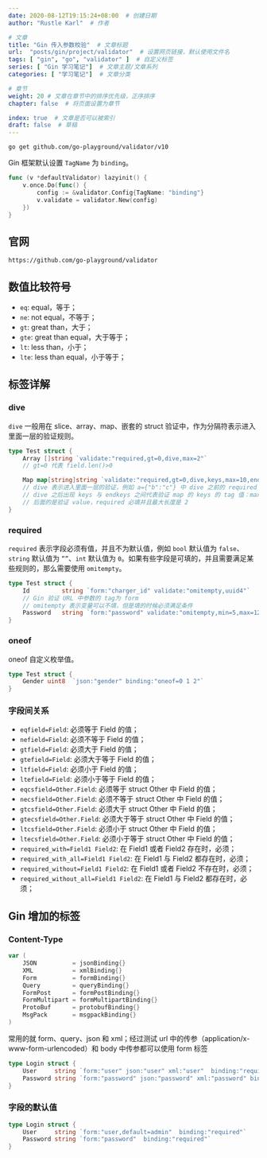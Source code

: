 ```yaml
---
date: 2020-08-12T19:15:24+08:00  # 创建日期
author: "Rustle Karl"  # 作者

# 文章
title: "Gin 传入参数校验"  # 文章标题
url:  "posts/gin/project/validator"  # 设置网页链接，默认使用文件名
tags: [ "gin", "go", "validator" ]  # 自定义标签
series: [ "Gin 学习笔记"]  # 文章主题/文章系列
categories: [ "学习笔记"]  # 文章分类

# 章节
weight: 20 # 文章在章节中的排序优先级，正序排序
chapter: false  # 将页面设置为章节

index: true  # 文章是否可以被索引
draft: false  # 草稿
---
```


```
go get github.com/go-playground/validator/v10
```

Gin 框架默认设置 `TagName` 为 `binding`。

```go
func (v *defaultValidator) lazyinit() {
	v.once.Do(func() {
		config := &validator.Config{TagName: "binding"}
		v.validate = validator.New(config)
	})
}
```

## 官网

```
https://github.com/go-playground/validator
```

## 数值比较符号

- `eq`: equal，等于；
- `ne`: not equal，不等于；
- `gt`: great than，大于；
- `gte`: great than equal，大于等于；
- `lt`: less than，小于；
- `lte`: less than equal，小于等于；

## 标签详解

### dive

`dive` 一般用在 slice、array、map、嵌套的 struct 验证中，作为分隔符表示进入里面一层的验证规则。

```go
type Test struct {
	Array []string `validate:"required,gt=0,dive,max=2"`
    // gt=0 代表 field.len()>0

	Map map[string]string `validate:"required,gt=0,dive,keys,max=10,endkeys,required,max=2"`
	// dive 表示进入里面一层的验证，例如 a={"b":"c"} 中 dive 之前的 required 表示 a 是必填项，大于0，
	// dive 之后出现 keys 与 endkeys 之间代表验证 map 的 keys 的 tag 值：max=10，即长度不大于 10
	// 后面的是验证 value，required 必填并且最大长度是 2
}
```

### required

`required` 表示字段必须有值，并且不为默认值，例如 `bool` 默认值为 `false`、`string` 默认值为 `””`、`int` 默认值为 `0`。如果有些字段是可填的，并且需要满足某些规则的，那么需要使用 `omitempty`。

```go
type Test struct {
	Id         string `form:"charger_id" validate:"omitempty,uuid4"`
    // Gin 验证 URL 中参数的 tag为 form
    // omitempty 表示变量可以不填，但是填的时候必须满足条件
	Password   string `form:"password" validate:"omitempty,min=5,max=128"`
}
```

### oneof

oneof 自定义枚举值。

```go
type Test struct {
	Gender uint8  `json:"gender" binding:"oneof=0 1 2"`
}
```

### 字段间关系

- `eqfield=Field`: 必须等于 Field 的值；
- `nefield=Field`: 必须不等于 Field 的值；
- `gtfield=Field`: 必须大于 Field 的值；
- `gtefield=Field`: 必须大于等于 Field 的值；
- `ltfield=Field`: 必须小于 Field 的值；
- `ltefield=Field`: 必须小于等于 Field 的值；
- `eqcsfield=Other.Field`: 必须等于 struct Other 中 Field 的值；
- `necsfield=Other.Field`: 必须不等于 struct Other 中 Field 的值；
- `gtcsfield=Other.Field`: 必须大于 struct Other 中 Field 的值；
- `gtecsfield=Other.Field`: 必须大于等于 struct Other 中 Field 的值；
- `ltcsfield=Other.Field`: 必须小于 struct Other 中 Field 的值；
- `ltecsfield=Other.Field`: 必须小于等于 struct Other 中 Field 的值；
- `required_with=Field1 Field2`: 在 Field1 或者 Field2 存在时，必须；
- `required_with_all=Field1 Field2`: 在 Field1 与 Field2 都存在时，必须；
- `required_without=Field1 Field2`: 在 Field1 或者 Field2 不存在时，必须；
- `required_without_all=Field1 Field2`: 在 Field1 与 Field2 都存在时，必须；

## Gin 增加的标签

### Content-Type

```go
var (
	JSON          = jsonBinding{}
	XML           = xmlBinding{}
	Form          = formBinding{}
	Query         = queryBinding{}
	FormPost      = formPostBinding{}
	FormMultipart = formMultipartBinding{}
	ProtoBuf      = protobufBinding{}
	MsgPack       = msgpackBinding{}
)
```

常用的就 form、query、json 和 xml；经过测试 url 中的传参（application/x-www-form-urlencoded）和 body 中传参都可以使用 form 标签

```go
type Login struct {
	User     string `form:"user" json:"user" xml:"user"  binding:"required"`
	Password string `form:"password" json:"password" xml:"password" binding:"required"`
}
```

### 字段的默认值

```go
type Login struct {
	User     string `form:"user,default=admin"  binding:"required"`
	Password string `form:"password"  binding:"required"`
}
```
